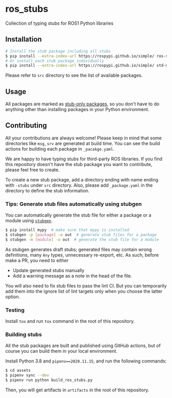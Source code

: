 # ros\_stubs

Collection of typing stubs for ROS1 Python libraries

## Installation

```sh
# Install the stub package including all stubs
$ pip install --extra-index-url https://rospypi.github.io/simple/ ros-stubs-all
# Or install each stub package individually
$ pip install --extra-index-url https://rospypi.github.io/simple/ std-msgs-stub
```

Please refer to `src` directory to see the list of available packages.

## Usage

All packages are marked as [stub-only packages](https://www.python.org/dev/peps/pep-0561/#stub-only-packages),
so you don't have to do anything other than installing packages in your Python environment.

## Contributing

All your contributions are always welcome!
Please keep in mind that some directories like `msg`, `srv` are generated at build time.
You can see the build actions for building each package in `_pacakge.yaml`.

We are happy to have typing stubs for third-party ROS libraries.
If you find this repository doesn't have the stub package you want to contribute, please feel free to create.

To create a new stub package, add a directory ending with name ending with `-stubs` under `src` directory.
Also, please add `_package.yaml` in the directory to define the stub information.

### Tips: Generate stub files automatically using stubgen

You can automatically generate the stub file for either a package or a module using [`stubgen`](https://mypy.readthedocs.io/en/stable/stubgen.html).
```sh
$ pip install mypy  # make sure that mypy is installed
$ stubgen -p [package] -o out  # generate stub files for a package
$ stubgen -m [module] -o out  # generate the stub file for a module
```

As stubgen generates draft stubs; generated files may contain wrong definitions, many `Any` types, unnecessary re-export, etc.
As such, before make a PR, you need to either
- Update generated stubs manually
- Add a warning message as a note in the head of the file.

You will also need to fix stub files to pass the lint CI.
But you can temporarily add them into the ignore list of lint targets only when you choose the latter option.

### Testing

Install `tox` and run `tox` command in the root of this repository.

### Building stubs

All the stub packages are built and published using GitHub actions,
but of course you can build them in your local environment.

Install Python 3.8 and `pipenv==2020.11.15`, and run the following commands:
```sh
$ cd assets
$ pipenv sync --dev
$ pipenv run python build_ros_stubs.py
```

Then, you will get artifacts in `artifacts` in the root of this repository.
